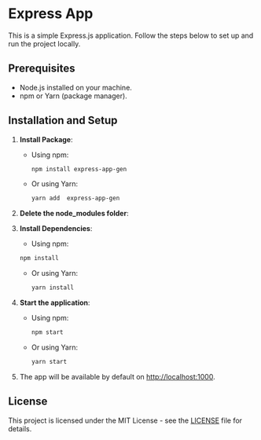 # Express App

This is a simple Express.js application. Follow the steps below to set up and run the project locally.

## Prerequisites

- Node.js installed on your machine.
- npm or Yarn (package manager).

## Installation and Setup

1. **Install Package**:

   - Using npm:

     ```bash
     npm install express-app-gen
     ```

   - Or using Yarn:

     ```bash
     yarn add  express-app-gen
     ```

2. **Delete the node_modules folder**:

3. **Install Dependencies**:

   - Using npm:

   ```bash
   npm install
   ```

   - Or using Yarn:

     ```bash
     yarn install
     ```

4. **Start the application**:

   - Using npm:

     ```bash
     npm start
     ```

   - Or using Yarn:

     ```bash
     yarn start
     ```

5. The app will be available by default on [http://localhost:1000](http://localhost:1000).

## License

This project is licensed under the MIT License - see the [LICENSE](LICENSE) file for details.
